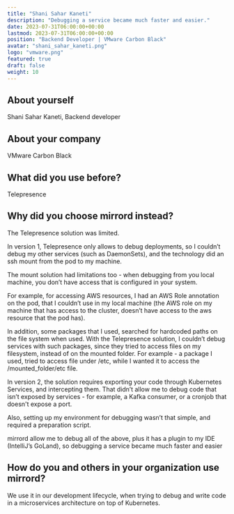```yaml
---
title: "Shani Sahar Kaneti"
description: "Debugging a service became much faster and easier."
date: 2023-07-31T06:00:00+00:00
lastmod: 2023-07-31T06:00:00+00:00
position: "Backend Developer | VMware Carbon Black"
avatar: "shani_sahar_kaneti.png"
logo: "vmware.png"
featured: true
draft: false
weight: 10
---
```


## About yourself

Shani Sahar Kaneti, Backend developer

## About your company

VMware Carbon Black

## What did you use before?

Telepresence

## Why did you choose mirrord instead?

The Telepresence solution was limited.

In version 1, Telepresence only allows to debug deployments, so I couldn’t debug my other services (such as DaemonSets), and the technology did an ssh mount from the pod to my machine.

The mount solution had limitations too - when debugging from you local machine, you don’t have access that is configured in your system. 

For example, for accessing AWS resources, I had an AWS Role annotation on the pod, that I couldn’t use in my local machine (the AWS role on my machine that has access to the cluster, doesn’t have access to the aws resource that the pod has).

In addition, some packages that I used, searched for hardcoded paths on the file system when used. With the Telepresence solution, I couldn’t debug services with such packages, since they tried to access files on my filesystem, instead of on the mounted folder. For example - a package I used, tried to access file under /etc, while I wanted it to access the /mounted_folder/etc file.

In version 2, the solution requires exporting your code through Kubernetes Services, and intercepting them. That didn’t allow me to debug code that isn’t exposed by services - for example, a Kafka consumer, or a cronjob that doesn't expose a port.

Also, setting up my environment for debugging wasn’t that simple, and required a preparation script.

mirrord allow me to debug all of the above, plus it has a plugin to my IDE (IntelliJ’s GoLand), so debugging a service became much faster and easier

## How do you and others in your organization use mirrord?

We use it in our development lifecycle, when trying to debug and write code in a microservices architecture on top of Kubernetes. 